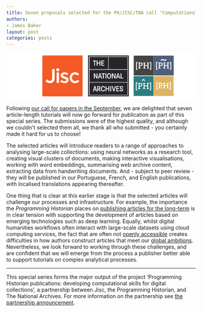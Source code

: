 ```yaml
---
title: Seven proposals selected for the PH/JISC/TNA call 'Computational analysis skills for large-scale humanities data'
authors: 
- James Baker
layout: post
categories: posts
---
```


<img src="/images/jisc-na-ph-banner.png" alt="Logo images of JISC, the UK National Archives and Programming Historian"/>

Following [our call for papers in the September](https://programminghistorian.org/posts/cfp-jisc-ph), we are delighted that seven article-length tutorials will now go forward for publication as part of this special series. The submissions were of the highest quality, and although we couldn't selected them all, we thank all who submitted - you certainly made it hard for us to choose!

The selected articles will introduce readers to a range of approaches to analysing large-scale collections: using neural networks as a research tool, creating visual clusters of documents, making interactive visualisations, working with word embeddings, summarising web archive content, extracting data from handwriting documents. And - subject to peer review - they will be published in our Portuguese, French, and English publications, with localised translations appearing thereafter.

One thing that is clear at this earlier stage is that the selected articles will challenge our processes and infrastructure. For example, the importance the *Programming Historian* places on [publishing articles for the long-term](https://programminghistorian.org/en/author-guidelines#sustainable-writing) is in clear tension with supporting the development of articles based on emerging technologies such as deep learning. Equally, whilst digital humanities workflows often interact with large-scale datasets using cloud computing services, the fact that are often not [openly accessible](https://programminghistorian.org/en/author-guidelines#open-source-open-access) creates difficulties in how authors construct articles that meet our [global ambitions](https://programminghistorian.org/en/author-guidelines#write-for-a-global-audience). Nevertheless, we look forward to working through these challenges, and are confident that we will emerge from the process a publisher better able to support tutorials on complex analytical processes.

---

This special series forms the major output of the project ‘Programming Historian publications: developing computational skills for digital collections’, a partnership between Jisc, the Programming Historian, and The National Archives. For more information on the partnership see [the partnership announcement](https://digitisation.jiscinvolve.org/wp/2021/07/23/are-you-a-researcher-wanting-to-boost-your-skills-in-working-with-digital-collections/).
